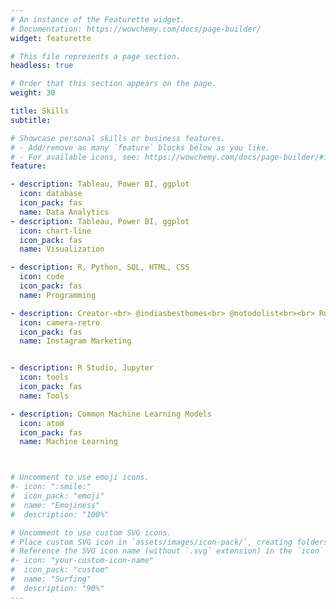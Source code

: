 ```yaml
---
# An instance of the Featurette widget.
# Documentation: https://wowchemy.com/docs/page-builder/
widget: featurette

# This file represents a page section.
headless: true

# Order that this section appears on the page.
weight: 30

title: Skills
subtitle:

# Showcase personal skills or business features.
# - Add/remove as many `feature` blocks below as you like.
# - For available icons, see: https://wowchemy.com/docs/page-builder/#icons
feature:

- description: Tableau, Power BI, ggplot
  icon: database
  icon_pack: fas
  name: Data Analytics
- description: Tableau, Power BI, ggplot
  icon: chart-line
  icon_pack: fas
  name: Visualization

- description: R, Python, SQL, HTML, CSS
  icon: code
  icon_pack: fas
  name: Programming

- description: Creator-<br> @indiasbesthomes<br> @notodolist<br><br> Runner- <br>@joos.food 
  icon: camera-retro
  icon_pack: fas
  name: Instagram Marketing


- description: R Studio, Jupyter 
  icon: tools
  icon_pack: fas
  name: Tools

- description: Common Machine Learning Models
  icon: atom
  icon_pack: fas
  name: Machine Learning



# Uncomment to use emoji icons.
#- icon: ":smile:"
#  icon_pack: "emoji"
#  name: "Emojiness"
#  description: "100%"  

# Uncomment to use custom SVG icons.
# Place custom SVG icon in `assets/images/icon-pack/`, creating folders if necessary.
# Reference the SVG icon name (without `.svg` extension) in the `icon` field.
#- icon: "your-custom-icon-name"
#  icon_pack: "custom"
#  name: "Surfing"
#  description: "90%"
---
```

